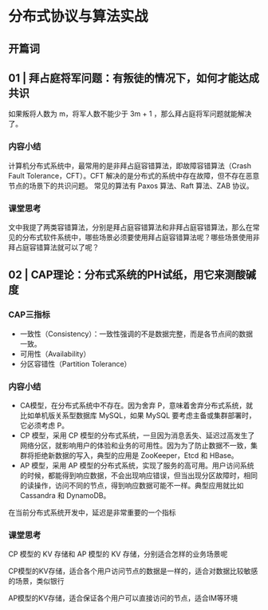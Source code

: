 # 分布式协议与算法实战 #

## 开篇词 ##

## 01 | 拜占庭将军问题：有叛徒的情况下，如何才能达成共识 ##

如果叛将人数为 m，将军人数不能少于 3m + 1 ，那么拜占庭将军问题就能解决了。

### 内容小结 ###

计算机分布式系统中，最常用的是非拜占庭容错算法，即故障容错算法（Crash Fault Tolerance，CFT）。CFT 解决的是分布式的系统中存在故障，但不存在恶意节点的场景下的共识问题。 常见的算法有 Paxos 算法、Raft 算法、ZAB 协议。

### 课堂思考 ###

文中我提了两类容错算法，分别是拜占庭容错算法和非拜占庭容错算法，那么在常见的分布式软件系统中，哪些场景必须要使用拜占庭容错算法呢？哪些场景使用非拜占庭容错算法就可以了呢？

## 02 | CAP理论：分布式系统的PH试纸，用它来测酸碱度 ##

### CAP三指标 ###

* 一致性（Consistency）：一致性强调的不是数据完整，而是各节点间的数据一致。
* 可用性（Availability）
* 分区容错性（Partition Tolerance）

### 内容小结 ###

* CA模型，在分布式系统中不存在。因为舍弃 P，意味着舍弃分布式系统，就比如单机版关系型数据库 MySQL，如果 MySQL 要考虑主备或集群部署时，它必须考虑 P。
* CP 模型，采用 CP 模型的分布式系统，一旦因为消息丢失、延迟过高发生了网络分区，就影响用户的体验和业务的可用性。因为为了防止数据不一致，集群将拒绝新数据的写入，典型的应用是 ZooKeeper，Etcd 和 HBase。
* AP 模型，采用 AP 模型的分布式系统，实现了服务的高可用。用户访问系统的时候，都能得到响应数据，不会出现响应错误，但当出现分区故障时，相同的读操作，访问不同的节点，得到响应数据可能不一样。典型应用就比如 Cassandra 和 DynamoDB。

在当前分布式系统开发中，延迟是非常重要的一个指标

### 课堂思考 ###

CP 模型的 KV 存储和 AP 模型的 KV 存储，分别适合怎样的业务场景呢

CP模型的KV存储，适合各个用户访问节点的数据是一样的，适合对数据比较敏感的场景，类似银行

AP模型的KV存储，适合保证各个用户可以直接访问的节点，适合IM等环境